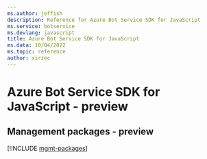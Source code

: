 ```yaml
---
ms.author: jeffish
description: Reference for Azure Bot Service SDK for JavaScript
ms.service: botservice
ms.devlang: javascript
title: Azure Bot Service SDK for JavaScript
ms.data: 10/04/2022
ms.topic: reference
author: xirzec
---
```

# Azure Bot Service SDK for JavaScript - preview

## Management packages - preview
[!INCLUDE [mgmt-packages](bot-service-mgmt-index.md)]